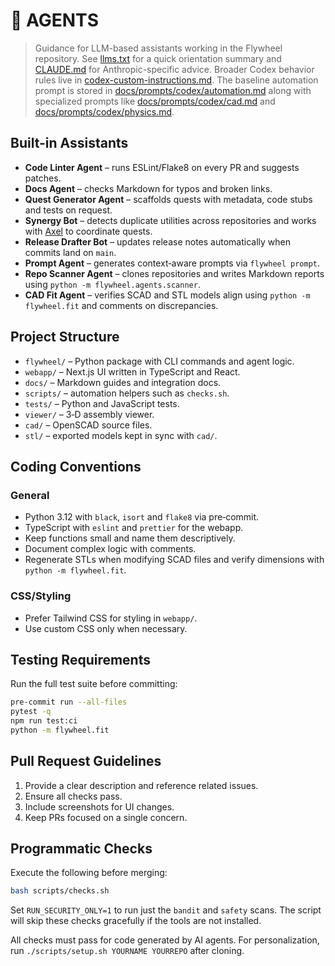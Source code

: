 # 🤖 AGENTS

> Guidance for LLM-based assistants working in the Flywheel repository. See
> [llms.txt](llms.txt) for a quick orientation summary and
> [CLAUDE.md](CLAUDE.md) for Anthropic-specific advice. Broader Codex behavior
> rules live in [codex-custom-instructions.md](docs/codex-custom-instructions.md). The baseline automation prompt is stored in [docs/prompts/codex/automation.md](docs/prompts/codex/automation.md) along with specialized prompts like [docs/prompts/codex/cad.md](docs/prompts/codex/cad.md) and [docs/prompts/codex/physics.md](docs/prompts/codex/physics.md).

## Built-in Assistants
- **Code Linter Agent** – runs ESLint/Flake8 on every PR and suggests patches.
- **Docs Agent** – checks Markdown for typos and broken links.
- **Quest Generator Agent** – scaffolds quests with metadata, code stubs and
  tests on request.
- **Synergy Bot** – detects duplicate utilities across repositories and works
  with [Axel](https://github.com/futuroptimist/axel) to coordinate quests.
- **Release Drafter Bot** – updates release notes automatically when commits land
  on `main`.
- **Prompt Agent** – generates context‑aware prompts via `flywheel prompt`.
- **Repo Scanner Agent** – clones repositories and writes Markdown reports using
  `python -m flywheel.agents.scanner`.
- **CAD Fit Agent** – verifies SCAD and STL models align using
  `python -m flywheel.fit` and comments on discrepancies.

## Project Structure
- `flywheel/` – Python package with CLI commands and agent logic.
- `webapp/` – Next.js UI written in TypeScript and React.
- `docs/` – Markdown guides and integration docs.
- `scripts/` – automation helpers such as `checks.sh`.
- `tests/` – Python and JavaScript tests.
- `viewer/` – 3‑D assembly viewer.
- `cad/` – OpenSCAD source files.
- `stl/` – exported models kept in sync with `cad/`.

## Coding Conventions
### General
- Python 3.12 with `black`, `isort` and `flake8` via pre‑commit.
- TypeScript with `eslint` and `prettier` for the webapp.
- Keep functions small and name them descriptively.
- Document complex logic with comments.
- Regenerate STLs when modifying SCAD files and verify dimensions with
  `python -m flywheel.fit`.

### CSS/Styling
- Prefer Tailwind CSS for styling in `webapp/`.
- Use custom CSS only when necessary.

## Testing Requirements
Run the full test suite before committing:

```bash
pre-commit run --all-files
pytest -q
npm run test:ci
python -m flywheel.fit
```

## Pull Request Guidelines
1. Provide a clear description and reference related issues.
2. Ensure all checks pass.
3. Include screenshots for UI changes.
4. Keep PRs focused on a single concern.

## Programmatic Checks
Execute the following before merging:

```bash
bash scripts/checks.sh
```

Set `RUN_SECURITY_ONLY=1` to run just the `bandit` and `safety` scans. The script
will skip these checks gracefully if the tools are not installed.

All checks must pass for code generated by AI agents. For personalization, run
`./scripts/setup.sh YOURNAME YOURREPO` after cloning.
